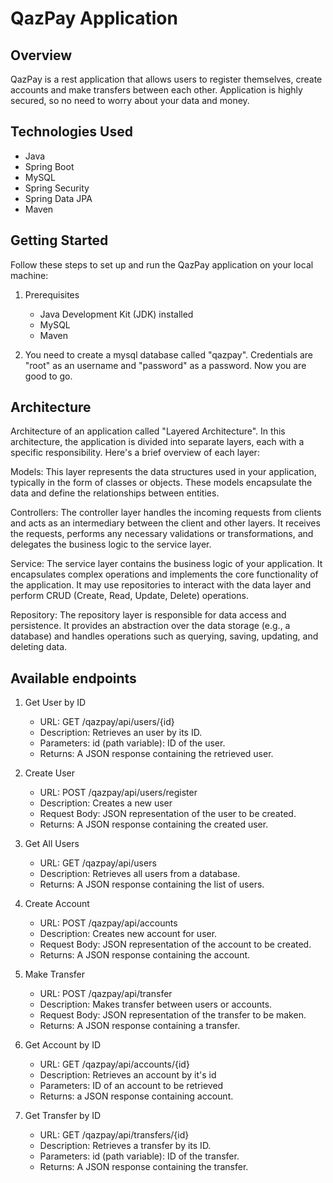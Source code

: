 # QazPay Application

## Overview
QazPay is a rest application that allows users to register themselves, create accounts and make transfers between each other. Application is highly secured, so no need to worry about your data and money.

## Technologies Used
- Java
- Spring Boot
- MySQL
- Spring Security
- Spring Data JPA
- Maven

## Getting Started
Follow these steps to set up and run the QazPay application on your local machine:

1. Prerequisites
   - Java Development Kit (JDK) installed
   - MySQL
   - Maven

2. You need to create a mysql database called "qazpay". Credentials are "root" as an username and "password" as a password. Now you are good to go.

## Architecture
Architecture of an application called "Layered Architecture". In this architecture, the application is divided into separate layers, each with a specific responsibility. Here's a brief overview of each layer:

Models: This layer represents the data structures used in your application, typically in the form of classes or objects. These models encapsulate the data and define the relationships between entities.

Controllers: The controller layer handles the incoming requests from clients and acts as an intermediary between the client and other layers. It receives the requests, performs any necessary validations or transformations, and delegates the business logic to the service layer.

Service: The service layer contains the business logic of your application. It encapsulates complex operations and implements the core functionality of the application. It may use repositories to interact with the data layer and perform CRUD (Create, Read, Update, Delete) operations.

Repository: The repository layer is responsible for data access and persistence. It provides an abstraction over the data storage (e.g., a database) and handles operations such as querying, saving, updating, and deleting data.

## Available endpoints

1. Get User by ID
   - URL: GET /qazpay/api/users/{id}
   - Description: Retrieves an user by its ID.
   - Parameters: id (path variable): ID of the user.
   - Returns: A JSON response containing the retrieved user.

2. Create User
   - URL: POST /qazpay/api/users/register
   - Description: Creates a new user
   - Request Body: JSON representation of the user to be created.
   - Returns: A JSON response containing the created user.

3. Get All Users
   - URL: GET /qazpay/api/users
   - Description: Retrieves all users from a database.
   - Returns: A JSON response containing the list of users.

4. Create Account
   - URL: POST /qazpay/api/accounts
   - Description: Creates new account for user.
   - Request Body: JSON representation of the account to be created.
   - Returns: A JSON response containing the account.
 
5. Make Transfer
   - URL: POST /qazpay/api/transfer
   - Description: Makes transfer between users or accounts.
   - Request Body: JSON representation of the transfer to be maken.
   - Returns: A JSON response containing a transfer.

6. Get Account by ID
    - URL: GET /qazpay/api/accounts/{id}
    - Description: Retrieves an account by it's id
    - Parameters: ID of an account to be retrieved
    - Returns: a JSON response containing account.

7. Get Transfer by ID
   - URL: GET /qazpay/api/transfers/{id}
   - Description: Retrieves a transfer by its ID.
   - Parameters: id (path variable): ID of the transfer.
   - Returns: A JSON response containing the transfer.
